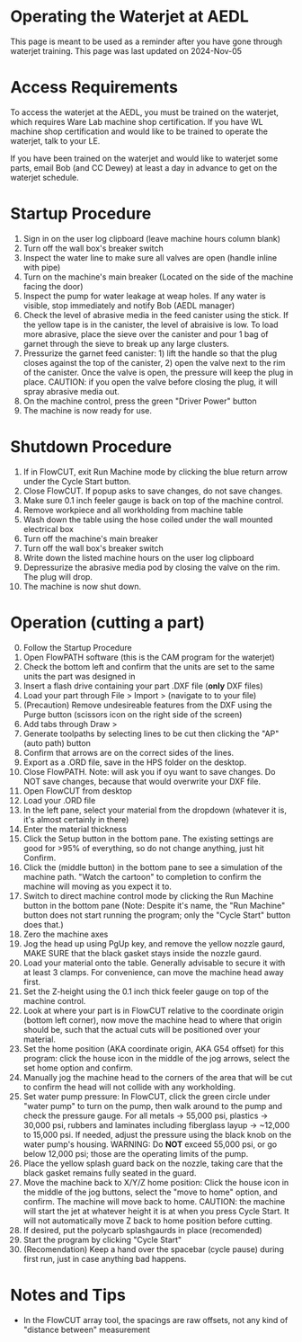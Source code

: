 
# Operating the Waterjet at AEDL
This page is meant to be used as a reminder after you have gone through waterjet training. 
This page was last updated on 2024-Nov-05

# Access Requirements
To access the waterjet at the AEDL, you must be trained on the waterjet, which requires Ware Lab machine shop certification. If you have WL machine shop certification and would like to be trained to operate the waterjet, talk to your LE.

If you have been trained on the waterjet and would like to waterjet some parts, email Bob (and CC Dewey) at least a day in advance to get on the waterjet schedule.

# Startup Procedure
1. Sign in on the user log clipboard (leave machine hours column blank)
2. Turn off the wall box's breaker switch
3. Inspect the water line to make sure all valves are open (handle inline with pipe)
4. Turn on the machine's main breaker (Located on the side of the machine facing the door)
4. Inspect the pump for water leakage at weap holes. If any water is visible, stop immediately and notify Bob (AEDL manager)
5. Check the level of abrasive media in the feed canister using the stick. If the yellow tape is in the canister, the level of abraisive is low. To load more abrasive, place the sieve over the canister and pour 1 bag of garnet through the sieve to break up any large clusters.
6. Pressurize the garnet feed canister: 1) lift the handle so that the plug closes against the top of the canister, 2) open the valve next to the rim of the canister. Once the valve is open, the pressure will keep the plug in place. CAUTION: if you open the valve before closing the plug, it will spray abrasive media out.
7. On the machine control, press the green "Driver Power" button
8. The machine is now ready for use.

# Shutdown Procedure
1. If in FlowCUT, exit Run Machine mode by clicking the blue return arrow under the Cycle Start button.
2. Close FlowCUT. If popup asks to save changes, do not save changes.
3. Make sure 0.1 inch feeler gauge is back on top of the machine control.
4. Remove workpiece and all workholding from machine table
5. Wash down the table using the hose coiled under the wall mounted electrical box
6. Turn off the machine's main breaker
7. Turn off the wall box's breaker switch 
8. Write down the listed machine hours on the user log clipboard
9. Depressurize the abrasive media pod by closing the valve on the rim. The plug will drop.
10. The machine is now shut down.

# Operation (cutting a part)
0. Follow the Startup Procedure
1. Open FlowPATH software (this is the CAM program for the waterjet)
2. Check the bottom left and confirm that the units are set to the same units the part was designed in
3. Insert a flash drive containing your part .DXF file (**only** DXF files)
4. Load your part through File > Import > (navigate to to your file)
5. (Precaution) Remove undesireable features from the DXF using the Purge button (scissors icon on the right side of the screen)
6. Add tabs through Draw >
7. Generate toolpaths by selecting lines to be cut then clicking the "AP" (auto path) button
8. Confirm that arrows are on the correct sides of the lines.
9. Export as a .ORD file, save in the HPS folder on the desktop.
10. Close FlowPATH. Note: will ask you if oyu want to save changes. Do NOT save changes, because that would overwrite your DXF file.
11. Open FlowCUT from desktop
12. Load your .ORD file
13. In the left pane, select your material from the dropdown (whatever it is, it's almost certainly in there)
14. Enter the material thickness
15. Click the Setup button in the bottom pane. The existing settings are good for >95% of everything, so do not change anything, just hit Confirm.
16. Click the (middle button) in the bottom pane to see a simulation of the machine path. "Watch the cartoon" to completion to confirm the machine will moving as you expect it to.
17. Switch to direct machine control mode by clicking the Run Machine button in the bottom pane (Note: Despite it's name, the "Run Machine" button does not start running the program; only the "Cycle Start" button does that.)
18. Zero the machine axes
19. Jog the head up using PgUp key, and remove the yellow nozzle gaurd, MAKE SURE that the black gasket stays inside the nozzle gaurd. 
20. Load your material onto the table. Generally advisable to secure it with at least 3 clamps. For convenience, can move the machine head away first.
21. Set the Z-height using the 0.1 inch thick feeler gauge on top of the machine control.
22. Look at where your part is in FlowCUT relative to the coordinate origin (bottom left corner), now move the machine head to where that origin should be, such that the actual cuts will be positioned over your material.
23. Set the home position (AKA coordinate origin, AKA G54 offset) for this program: click the house icon in the middle of the jog arrows, select the set home option and confirm.
24. Manually jog the machine head to the corners of the area that will be cut to confirm the head will not collide with any workholding.
25. Set water pump pressure: In FlowCUT, click the green circle under "water pump" to turn on the pump, then walk around to the pump and check the pressure gauge. For all metals -> 55,000 psi, plastics -> 30,000 psi, rubbers and laminates including fiberglass layup -> ~12,000 to 15,000 psi. If needed, adjust the pressure using the black knob on the water pump's housing. WARNING: Do **NOT** exceed 55,000 psi, or go below 12,000 psi; those are the operating limits of the pump.
26. Place the yellow splash guard back on the nozzle, taking care that the black gasket remains fully seated in the guard.
27. Move the machine back to X/Y/Z home position: Click the house icon in the middle of the jog buttons, select the "move to home" option, and confirm. The machine will move back to home. CAUTION: the machine will start the jet at whatever height it is at when you press Cycle Start. It will not automatically move Z back to home position before cutting.
28. If desired, put the polycarb splashgaurds in place (recomended)
29. Start the program by clicking "Cycle Start"
30. (Recomendation) Keep a hand over the spacebar (cycle pause) during first run, just in case anything bad happens.


# Notes and Tips
- In the FlowCUT array tool, the spacings are raw offsets, not any kind of "distance between" measurement 
